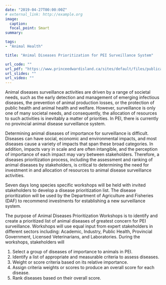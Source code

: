 ```yaml
---
date: "2019-04-27T00:00:00Z"
# external_link: http://example.org
image:
  caption: 
  focal_point: Smart
summary: 

tags:
- "Animal Health"

title: "Animal Diseases Prioritization for PEI Surveillance System"

url_code: ""
url_pdf: "https://www.princeedwardisland.ca/sites/default/files/publications/af_cap_animaldiseases.pdf"
url_slides: ""
url_video: ""
---
```


Animal diseases surveillance activities are driven by a range of societal needs, such as the early detection and management of emerging infectious diseases, the prevention of animal production losses, or the protection of public health and animal health and welfare. However, surveillance is only one of many societal needs, and consequently, the allocation of resources to such activities is inevitably a matter of priorities. In PEI, there is currently no provincial animal disease surveillance system. 

Determining animal diseases of importance for surveillance is difficult. Diseases can have social, economic and environmental impacts, and most diseases cause a variety of impacts that span these broad categories. In addition, impacts vary in scale and are often intangible, and the perception of importance of each impact may vary between stakeholders. Therefore, a diseases prioritization process, including the assessment and ranking of animal diseases by stakeholders, is critical to determining the need for investment in and allocation of resources to animal disease surveillance activities. 

Seven days long species specific workshops will be held with invited stakeholders to develop a disease prioritization list. The disease prioritization will be used by the Department of Agriculture and Fisheries (DAF) to recommend investments for establishing a new surveillance system. 

The purpose of Animal Diseases Prioritization Workshops is to identify and create a prioritized list of animal diseases of greatest concern for PEI surveillance. Workshops will use equal input from expert stakeholders in different sectors including: Academic, Industry, Public Health, Provincial Government, Licensed Veterinarians, and Laboratories. During the workshops, stakeholders will  
1)	Select a group of diseases of importance to animals in PEI.
2)	Identify a list of appropriate and measurable criteria to assess diseases.
3)	Weight or score criteria based on its relative importance.
4)	Assign criteria weights or scores to produce an overall score for each disease. 
5)	Rank diseases based on their overall score.